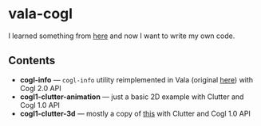 # vala-cogl
I learned something from [here](http://onagat.hatenablog.com/) and now I want to write my own code.

## Contents
  * **cogl-info** — `cogl-info` utility reimplemented in Vala (original [here](https://github.com/GNOME/cogl/blob/master/examples/cogl-info.c)) with Cogl 2.0 API
  * **cogl1-clutter-animation** — just a basic 2D example with Clutter and Cogl 1.0 API
  * **cogl1-clutter-3d** — mostly a copy of [this](http://onagat.hatenablog.com/entry/2014/12/26/012601) with Clutter and Cogl 1.0 API
